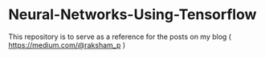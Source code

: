 # Neural-Networks-Using-Tensorflow
This repository is to serve as a reference for the posts on my blog ( https://medium.com/@raksham_p )
